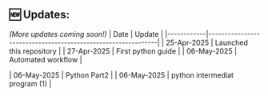 ## 🆕 Updates:
*(More updates coming soon!)*
| Date       | Update                                                      |
|------------|--------------------------------------------------------------|
| 25-Apr-2025 | Launched this repository |
| 27-Apr-2025 | First python guide |
| 06-May-2025 | Automated workflow |

| 06-May-2025 | Python Part2 |
| 06-May-2025 | python intermediat program (1) |
